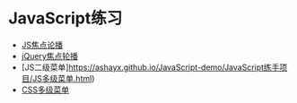 # JavaScript练习

- [JS焦点论播](https://ashayx.github.io/JavaScript-demo/JavaScript练手项目/JS焦点轮播.html)
- [jQuery焦点轮播](https://ashayx.github.io/JavaScript-demo/JavaScript练手项目/jQuery焦点轮播.html)
- [JS二级菜单]https://ashayx.github.io/JavaScript-demo/JavaScript练手项目/JS多级菜单.html)
- [CSS多级菜单](https://ashayx.github.io/JavaScript-demo/JavaScript练手项目/CSS多级菜单.html)
